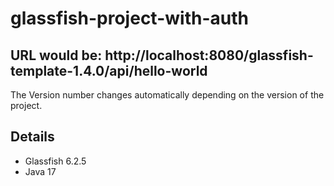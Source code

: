 # glassfish-project-with-auth
## URL would be: http://localhost:8080/glassfish-template-1.4.0/api/hello-world 
The Version number changes automatically depending on the version of the project.
## Details
- Glassfish 6.2.5
- Java 17

